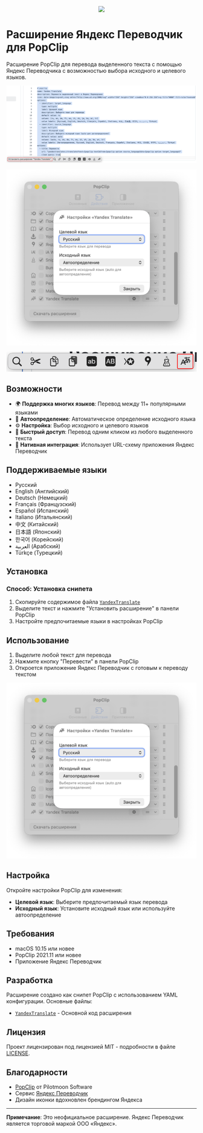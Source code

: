 <p align="center">
  <a href="README.md"><img src="https://img.shields.io/badge/lang-English 🇬🇧-blue?style=for-the-badge"></a>
</p>


# Расширение Яндекс Переводчик для PopClip

Расширение PopClip для перевода выделенного текста с помощью Яндекс Переводчика с возможностью выбора исходного и целевого языков.

![PopClip Extension](screenshots/PopClip_Extension1.png)

![Extension Options](screenshots/Extension_Options.png)

![PopClip Extension](screenshots/PopClip_Extension2.png)

## Возможности

- 🌍 **Поддержка многих языков**: Перевод между 11+ популярными языками
- 🔄 **Автоопределение**: Автоматическое определение исходного языка
- ⚙️ **Настройка**: Выбор исходного и целевого языков
- 🚀 **Быстрый доступ**: Перевод одним кликом из любого выделенного текста
- 🎯 **Нативная интеграция**: Использует URL-схему приложения Яндекс Переводчик

## Поддерживаемые языки

- Русский
- English (Английский)
- Deutsch (Немецкий)
- Français (Французский)
- Español (Испанский)
- Italiano (Итальянский)
- 中文 (Китайский)
- 日本語 (Японский)
- 한국어 (Корейский)
- العربية (Арабский)
- Türkçe (Турецкий)

## Установка

### Способ: Установка снипета
1. Скопируйте содержимое файла [`YandexTranslate`](YandexTranslate.yaml)
2. Выделите текст и нажмите "Установить расширение" в панели PopClip
3. Настройте предпочитаемые языки в настройках PopClip

## Использование

1. Выделите любой текст для перевода
2. Нажмите кнопку "Перевести" в панели PopClip
3. Откроется приложение Яндекс Переводчик с готовым к переводу текстом

![Настройки расширения](screenshots/Extension_Options.png)

## Настройка

Откройте настройки PopClip для изменения:
- **Целевой язык**: Выберите предпочитаемый язык перевода
- **Исходный язык**: Установите исходный язык или используйте автоопределение

## Требования

- macOS 10.15 или новее
- PopClip 2021.11 или новее
- Приложение Яндекс Переводчик

## Разработка

Расширение создано как снипет PopClip с использованием YAML конфигурации. Основные файлы:

- [`YandexTranslate`](YandexTranslate.yaml) - Основной код расширения

<!-- BEGIN:YandexTranslate -->
<!-- END:YandexTranslate -->


## Лицензия

Проект лицензирован под лицензией MIT - подробности в файле [LICENSE](LICENSE).

## Благодарности

- [PopClip](https://www.popclip.app) от Pilotmoon Software
- Сервис [Яндекс Переводчик](https://translate.yandex.ru)
- Дизайн иконки вдохновлен брендингом Яндекса

---

**Примечание**: Это неофициальное расширение. Яндекс Переводчик является торговой маркой ООО «Яндекс».
